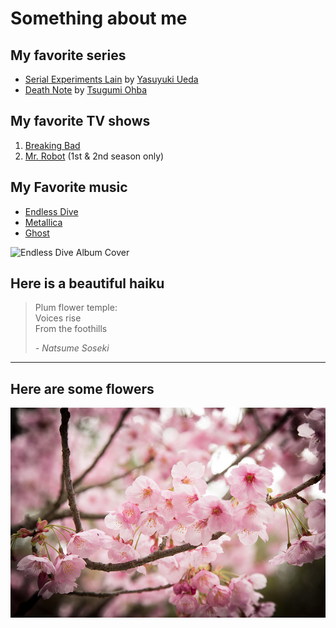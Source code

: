 
# Something about me

## My favorite series
- [Serial Experiments Lain](https://en.wikipedia.org/wiki/Serial_Experiments_Lain) by [Yasuyuki Ueda](https://en.wikipedia.org/wiki/Yasuyuki_Ueda)
- [Death Note](https://en.wikipedia.org/wiki/Death_Note) by [Tsugumi Ohba](https://en.wikipedia.org/wiki/Tsugumi_Ohba)

## My favorite TV shows
1. [Breaking Bad](https://en.wikipedia.org/wiki/Breaking_Bad)
2. [Mr. Robot](https://en.wikipedia.org/wiki/Mr._Robot) (1st & 2nd season only)

## My Favorite music
- [Endless Dive](https://endlessdive.bandcamp.com/album/endless-dive)
- [Metallica](https://www.metallica.com)
- [Ghost](https://ghost-official.com)

![Endless Dive Album Cover](https://external-content.duckduckgo.com/iu/?u=https%3A%2F%2Ff4.bcbits.com%2Fimg%2Fa4059158832_5.jpg&f=1&nofb=1)

## Here is a beautiful haiku
> Plum flower temple:  
> Voices rise  
> From the foothills  
>  
> <cite>- Natsume Soseki</cite>

---
## Here are some flowers
![Flowers](/assets/img/sakura.jpg)


